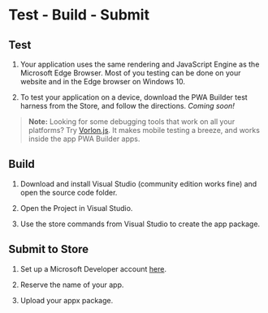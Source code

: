﻿# Test - Build - Submit

## Test

1. Your application uses the same rendering and JavaScript Engine as the Microsoft Edge Browser. Most of you testing can be done on your website and in the Edge browser on Windows 10.

2. To test your application on a device, download the PWA Builder test harness from the Store, and follow the directions. _Coming soon!_

> **Note:** Looking for some debugging tools that work on all your platforms? Try [Vorlon.js](http://www.vorlonjs.com/). It makes mobile testing a breeze, and works inside the app PWA Builder apps.

## Build

1. Download and install Visual Studio (community edition works fine) and open the source code folder.

2. Open the Project in Visual Studio.

3. Use the store commands from Visual Studio to create the app package.

## Submit to Store

1. Set up a Microsoft Developer account [here](http://dev.windows.com/).

2. Reserve the name of your app.

3. Upload your appx package.
